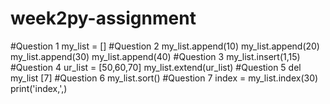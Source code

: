 # week2py-assignment
#Question 1
my_list = []
#Question 2
my_list.append(10)
my_list.append(20)
my_list.append(30)
my_list.append(40)
#Question 3
my_list.insert(1,15)
#Question 4
ur_list = [50,60,70]
my_list.extend(ur_list)
#Question 5
del my_list [7]
#Question 6
my_list.sort()
#Question 7
index = my_list.index(30)
print('index,',)
